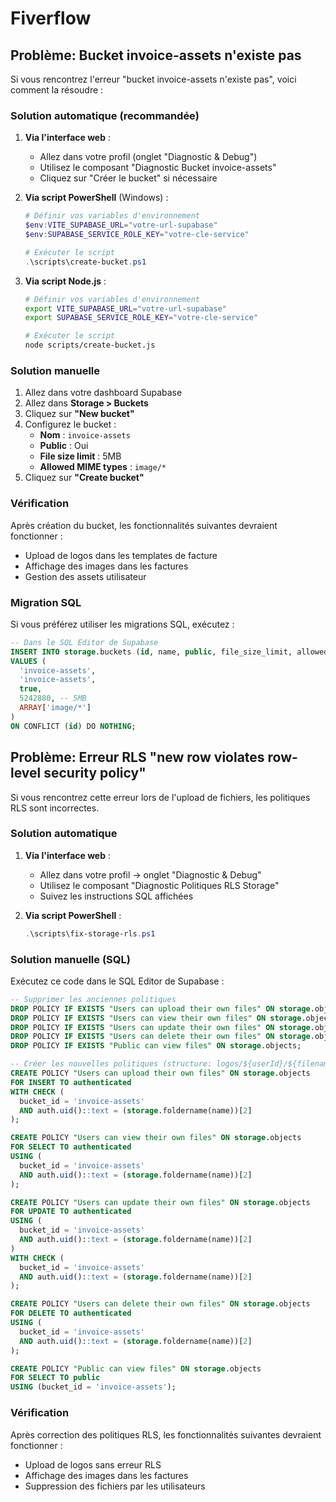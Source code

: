 # Fiverflow

## Problème: Bucket invoice-assets n'existe pas

Si vous rencontrez l'erreur "bucket invoice-assets n'existe pas", voici comment la résoudre :

### Solution automatique (recommandée)

1. **Via l'interface web** :
   - Allez dans votre profil (onglet "Diagnostic & Debug")
   - Utilisez le composant "Diagnostic Bucket invoice-assets"
   - Cliquez sur "Créer le bucket" si nécessaire

2. **Via script PowerShell** (Windows) :
   ```powershell
   # Définir vos variables d'environnement
   $env:VITE_SUPABASE_URL="votre-url-supabase"
   $env:SUPABASE_SERVICE_ROLE_KEY="votre-cle-service"
   
   # Exécuter le script
   .\scripts\create-bucket.ps1
   ```

3. **Via script Node.js** :
   ```bash
   # Définir vos variables d'environnement
   export VITE_SUPABASE_URL="votre-url-supabase"
   export SUPABASE_SERVICE_ROLE_KEY="votre-cle-service"
   
   # Exécuter le script
   node scripts/create-bucket.js
   ```

### Solution manuelle

1. Allez dans votre dashboard Supabase
2. Allez dans **Storage > Buckets**
3. Cliquez sur **"New bucket"**
4. Configurez le bucket :
   - **Nom** : `invoice-assets`
   - **Public** : Oui
   - **File size limit** : 5MB
   - **Allowed MIME types** : `image/*`
5. Cliquez sur **"Create bucket"**

### Vérification

Après création du bucket, les fonctionnalités suivantes devraient fonctionner :
- Upload de logos dans les templates de facture
- Affichage des images dans les factures
- Gestion des assets utilisateur

### Migration SQL

Si vous préférez utiliser les migrations SQL, exécutez :
```sql
-- Dans le SQL Editor de Supabase
INSERT INTO storage.buckets (id, name, public, file_size_limit, allowed_mime_types)
VALUES (
  'invoice-assets',
  'invoice-assets', 
  true,
  5242880, -- 5MB
  ARRAY['image/*']
)
ON CONFLICT (id) DO NOTHING;
```

## Problème: Erreur RLS "new row violates row-level security policy"

Si vous rencontrez cette erreur lors de l'upload de fichiers, les politiques RLS sont incorrectes.

### Solution automatique

1. **Via l'interface web** :
   - Allez dans votre profil → onglet "Diagnostic & Debug"
   - Utilisez le composant "Diagnostic Politiques RLS Storage"
   - Suivez les instructions SQL affichées

2. **Via script PowerShell** :
   ```powershell
   .\scripts\fix-storage-rls.ps1
   ```

### Solution manuelle (SQL)

Exécutez ce code dans le SQL Editor de Supabase :

```sql
-- Supprimer les anciennes politiques
DROP POLICY IF EXISTS "Users can upload their own files" ON storage.objects;
DROP POLICY IF EXISTS "Users can view their own files" ON storage.objects;
DROP POLICY IF EXISTS "Users can update their own files" ON storage.objects;
DROP POLICY IF EXISTS "Users can delete their own files" ON storage.objects;
DROP POLICY IF EXISTS "Public can view files" ON storage.objects;

-- Créer les nouvelles politiques (structure: logos/${userId}/${filename})
CREATE POLICY "Users can upload their own files" ON storage.objects
FOR INSERT TO authenticated
WITH CHECK (
  bucket_id = 'invoice-assets' 
  AND auth.uid()::text = (storage.foldername(name))[2]
);

CREATE POLICY "Users can view their own files" ON storage.objects
FOR SELECT TO authenticated
USING (
  bucket_id = 'invoice-assets' 
  AND auth.uid()::text = (storage.foldername(name))[2]
);

CREATE POLICY "Users can update their own files" ON storage.objects
FOR UPDATE TO authenticated
USING (
  bucket_id = 'invoice-assets' 
  AND auth.uid()::text = (storage.foldername(name))[2]
)
WITH CHECK (
  bucket_id = 'invoice-assets' 
  AND auth.uid()::text = (storage.foldername(name))[2]
);

CREATE POLICY "Users can delete their own files" ON storage.objects
FOR DELETE TO authenticated
USING (
  bucket_id = 'invoice-assets' 
  AND auth.uid()::text = (storage.foldername(name))[2]
);

CREATE POLICY "Public can view files" ON storage.objects
FOR SELECT TO public
USING (bucket_id = 'invoice-assets');
```

### Vérification

Après correction des politiques RLS, les fonctionnalités suivantes devraient fonctionner :
- Upload de logos sans erreur RLS
- Affichage des images dans les factures
- Suppression des fichiers par les utilisateurs
